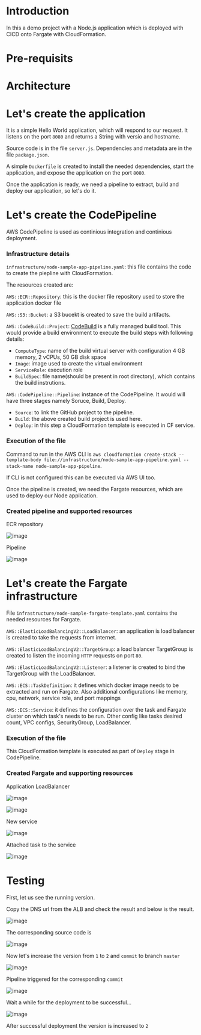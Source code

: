 # Introduction

In this a demo project with a Node.js application which is deployed with CICD onto Fargate with CloudFormation.

# Pre-requisits

# Architecture

# Let's create the application

It is a simple Hello World application, which will respond to our request. It listens on the port `8080` and returns a String with versio and hostname.

Source code is in the file `server.js`. Dependencies and metadata are in the file `package.json`.

A simple `Dockerfile` is created to install the needed dependencies, start the application, and expose the application on the port `8080`.

Once the application is ready, we need a pipeline to extract, build and deploy our application, so let's do it.

# Let's create the CodePipeline

AWS CodePipeline is used as continious integration and continious deployment.

### Infrastructure details
`infrastructure/node-sample-app-pipeline.yaml`: this file contains the code to create the piepline with CloudFormation.

The resources created are:

`AWS::ECR::Repository`: this is the docker file repository used to store the application docker file

`AWS::S3::Bucket`: a S3 bucekt is created to save the build artifacts.

`AWS::CodeBuild::Project`: [CodeBuild](https://aws.amazon.com/codebuild/) is a fully managed build tool. This would provide a build environment to execute the build steps with following details:
  - `ComputeType`: name of the build virtual server with configuration 4 GB memory, 2 vCPUs, 50 GB disk space
  - `Image`: image used to create the virtual environment
  - `ServiceRole`: execution role
  - `BuildSpec`: file name(should be present in root directory), which contains the build instrutions.

`AWS::CodePipeline::Pipeline`: instance of the CodePipeline. It would will have three stages namely Soruce, Build, Deploy.
  - `Source`: to link the GitHub project to the pipeline.
  - `Build`: the above created build project is used here.
  - `Deploy`: in this step a CloudFormation template is executed in CF service. 

### Execution of the file

Command to run in the AWS CLI is `aws cloudformation create-stack --template-body file://infrastructure/node-sample-app-pipeline.yaml --stack-name node-sample-app-pipeline`.

If CLI is not configured this can be executed via AWS UI too.

Once the pipeline is created, we need the Fargate resources, which are used to deploy our Node application.

### Created pipeline and supported resources

ECR repository

![image](https://user-images.githubusercontent.com/15073157/193581731-22ad6b40-9778-41d0-a1ad-8bdb563501b5.png)

Pipeline

![image](https://user-images.githubusercontent.com/15073157/193584105-ec50b743-a807-4898-876b-f02729e33f77.png)


# Let's create the Fargate infrastructure

File `infrastructure/node-sample-fargate-template.yaml` contains the needed resources for Fargate.

`AWS::ElasticLoadBalancingV2::LoadBalancer`: an application is load balancer is created to take the requests from internet. 

`AWS::ElasticLoadBalancingV2::TargetGroup`: a load balancer TargetGroup is created to listen the incoming `HTTP` requests on port `80`.

`AWS::ElasticLoadBalancingV2::Listener`: a listener is created to bind the TargetGroup with the LoadBalancer.

`AWS::ECS::TaskDefinition`: it defines which docker image needs to be extracted and run on Fargate. Also additional configurations like  memory, cpu, network, service role, and port mappings

`AWS::ECS::Service`: it defines the configuration over the task and Fargate cluster on which task's needs to be run. Other config like tasks desired count, VPC configs, SecurityGroup, LoadBalancer.

### Execution of the file

This CloudFormation template is executed as part of `Deploy` stage in CodePipeline.

### Created Fargate and supporting resources

Application LoadBalancer

![image](https://user-images.githubusercontent.com/15073157/193603572-b83164e0-c0dc-4a1d-b5a3-516d7c91c6d2.png)

![image](https://user-images.githubusercontent.com/15073157/193603954-748626eb-35b8-44a5-85c0-89b92d1f6126.png)

New service

![image](https://user-images.githubusercontent.com/15073157/193604240-ab41b957-3ed5-4818-a532-4fd3aedf69b8.png)

Attached task to the service

![image](https://user-images.githubusercontent.com/15073157/193604870-ebe91ea7-e4f3-4e64-a461-5410685a31fa.png)


# Testing

First, let us see the running version.

Copy the DNS url from the ALB and check the result and below is the result.

![image](https://user-images.githubusercontent.com/15073157/193605517-cc37c6fa-91bc-471e-8812-311f33857cc4.png)

The corresponding source code is 

![image](https://user-images.githubusercontent.com/15073157/193605699-8190c70d-260b-454e-9eea-12df2d81b980.png)


Now let's increase the version from `1` to `2` and `commit` to branch `master`

![image](https://user-images.githubusercontent.com/15073157/193606194-348155a2-1ae2-4403-83a6-135296337991.png)


Pipeline triggered for the corresponding `commit`

![image](https://user-images.githubusercontent.com/15073157/193606363-a5614d5e-003f-4b15-95aa-769c09535cbe.png)

Wait a while for the deployment to be successful...

![image](https://user-images.githubusercontent.com/15073157/193609534-20199d44-02ee-47ad-b1d1-3dec7d4ee135.png)

After successful deployment the version is increased to `2`





